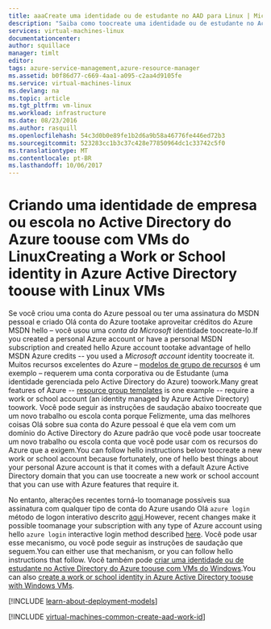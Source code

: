 ```yaml
---
title: aaaCreate uma identidade ou de estudante no AAD para Linux | Microsoft Docs
description: "Saiba como toocreate uma identidade ou de estudante no Active Directory do Azure toouse com máquinas virtuais Linux."
services: virtual-machines-linux
documentationcenter: 
author: squillace
manager: timlt
editor: 
tags: azure-service-management,azure-resource-manager
ms.assetid: b0f86d77-c669-4aa1-a095-c2aa4d9105fe
ms.service: virtual-machines-linux
ms.devlang: na
ms.topic: article
ms.tgt_pltfrm: vm-linux
ms.workload: infrastructure
ms.date: 08/23/2016
ms.author: rasquill
ms.openlocfilehash: 54c3d0b0e89fe1b2d6a9b58a46776fe446ed72b3
ms.sourcegitcommit: 523283cc1b3c37c428e77850964dc1c33742c5f0
ms.translationtype: MT
ms.contentlocale: pt-BR
ms.lasthandoff: 10/06/2017
---
```

# <a name="creating-a-work-or-school-identity-in-azure-active-directory-toouse-with-linux-vms"></a><span data-ttu-id="3324a-103">Criando uma identidade de empresa ou escola no Active Directory do Azure toouse com VMs do Linux</span><span class="sxs-lookup"><span data-stu-id="3324a-103">Creating a Work or School identity in Azure Active Directory toouse with Linux VMs</span></span>
<span data-ttu-id="3324a-104">Se você criou uma conta do Azure pessoal ou ter uma assinatura do MSDN pessoal e criado Olá conta do Azure tootake aproveitar créditos do Azure MSDN hello – você usou uma *conta da Microsoft* identidade toocreate-lo.</span><span class="sxs-lookup"><span data-stu-id="3324a-104">If you created a personal Azure account or have a personal MSDN subscription and created hello Azure account tootake advantage of hello MSDN Azure credits -- you used a *Microsoft account* identity toocreate it.</span></span> <span data-ttu-id="3324a-105">Muitos recursos excelentes do Azure – [modelos de grupo de recursos](../../azure-resource-manager/resource-group-overview.md) é um exemplo – requerem uma conta corporativa ou de Estudante (uma identidade gerenciada pelo Active Directory do Azure) toowork.</span><span class="sxs-lookup"><span data-stu-id="3324a-105">Many great features of Azure -- [resource group templates](../../azure-resource-manager/resource-group-overview.md) is one example -- require a work or school account (an identity managed by Azure Active Directory) toowork.</span></span> <span data-ttu-id="3324a-106">Você pode seguir as instruções de saudação abaixo toocreate que um novo trabalho ou escola conta porque Felizmente, uma das melhores coisas Olá sobre sua conta do Azure pessoal é que ela vem com um domínio do Active Directory do Azure padrão que você pode usar toocreate um novo trabalho ou escola conta que você pode usar com os recursos do Azure que a exigem.</span><span class="sxs-lookup"><span data-stu-id="3324a-106">You can follow hello instructions below toocreate a new work or school account because fortunately, one of hello best things about your personal Azure account is that it comes with a default Azure Active Directory domain that you can use toocreate a new work or school account that you can use with Azure features that require it.</span></span>

<span data-ttu-id="3324a-107">No entanto, alterações recentes torná-lo toomanage possíveis sua assinatura com qualquer tipo de conta do Azure usando Olá `azure login` método de logon interativo descrito [aqui](../../xplat-cli-connect.md).</span><span class="sxs-lookup"><span data-stu-id="3324a-107">However, recent changes make it possible toomanage your subscription with any type of Azure account using hello `azure login` interactive login method described [here](../../xplat-cli-connect.md).</span></span> <span data-ttu-id="3324a-108">Você pode usar esse mecanismo, ou você pode seguir as instruções de saudação que seguem.</span><span class="sxs-lookup"><span data-stu-id="3324a-108">You can either use that mechanism, or you can follow hello instructions that follow.</span></span> <span data-ttu-id="3324a-109">Você também pode [criar uma identidade ou de estudante no Active Directory do Azure toouse com VMs do Windows](../windows/create-aad-work-id.md?toc=%2fazure%2fvirtual-machines%2fwindows%2ftoc.json).</span><span class="sxs-lookup"><span data-stu-id="3324a-109">You can also [create a work or school identity in Azure Active Directory toouse with Windows VMs](../windows/create-aad-work-id.md?toc=%2fazure%2fvirtual-machines%2fwindows%2ftoc.json).</span></span>

[!INCLUDE [learn-about-deployment-models](../../../includes/learn-about-deployment-models-both-include.md)]

[!INCLUDE [virtual-machines-common-create-aad-work-id](../../../includes/virtual-machines-common-create-aad-work-id.md)]

